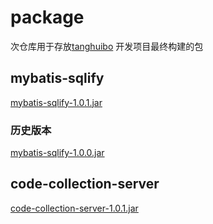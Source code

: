 # package

次仓库用于存放[tanghuibo](https://github.com/tanghuibo) 开发项目最终构建的包

## mybatis-sqlify

[mybatis-sqlify-1.0.1.jar](https://raw.githubusercontent.com/tanghuibo/package/master/mybatis-sqlify/mybatis-sqlify-1.0.1.jar)

### 历史版本

[mybatis-sqlify-1.0.0.jar](https://raw.githubusercontent.com/tanghuibo/package/master/mybatis-sqlify/mybatis-sqlify-1.0.0.jar)

## code-collection-server

[code-collection-server-1.0.1.jar](https://raw.githubusercontent.com/tanghuibo/package/master/code-collection-server/code-collection-server-1.0.0.jar)
